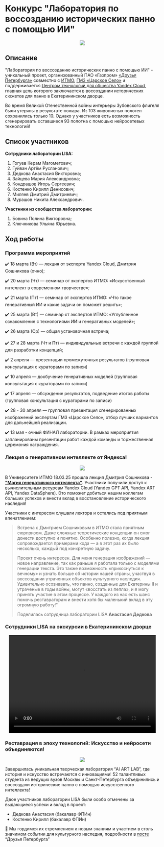 # Конкурс "Лаборатория по воссозданию исторических панно с помощью ИИ"

<p style="text-align: center">
    <img src="images/recreatimg_historical_murals.jpeg" />
</p>

## Описание
"Лаборатория по воссозданию исторических панно с помощью ИИ" - уникальный проект, организованный ПАО «Газпром» [«Друзья 
Петербурга»](https://t.me/spb_friends) совместно с [ИТМО](https://t.me/itmoru), [ГМЗ «Царское Село»](https://t.me/tsarskoe_selo) 
и поддерживается [Центром технологий для общества Yandex Cloud](https://t.me/ycsocialtech), главная цель которого 
заключается в воссоздании исторических сюжетов для панно в Екатерининском дворце.

Во время Великой Отечественной войны интерьеры Зубовского флигеля были утеряны в результате пожара. Из 103 живописных 
полотен сохранились только 10. Однако у участников есть возможность сгенерировать оставшиеся 93 полотна с помощью 
нейросетевых технологий!

## Список участников
**Сотрудники лаборатории LISA:**
1. Гогуев Керам Магометович;
2. Гуйван Артём Русланович;
3. Дедкова Анастасия Викторовна;
4. Зайцева Мария Александровна;
5. Кондрашов Игорь Сергеевич;
6. Костенко Кирилл Денисович;
7. Миляев Дмитрий Дмитриевич;
8. Мурашов Никита Александрович.

**Участники из сообщества лаборатории:**
1. Бовина Полина Викторовна;
2. Ключникова Ульяна Юрьевна.

## Ход работы
### Программа мероприятий
✔️ 18 марта (Вт) — лекция от эксперта Yandex Cloud, Дмитрия Сошникова (очно);

✔️ 20 марта (Чт) — семинар от экспертов ИТМО:
«Искусственный интеллект в современном творчестве»;

✔️ 21 марта (Пт) — семинар от экспертов ИТМО:
«Что такое генеративный ИИ и какие задачи он поможет решить»;

✔️ 25 марта (Вт) — семинар от экспертов ИТМО:
«Углубленное ознакомление с технологиями ИИ и генеративных моделей»;

✔️ 26 марта (Ср) — общая установочная встреча;

✔️ 27 и 28 марта (Чт и Пт) — индивидуальные встречи с каждой группой для разработки концепций;

✔️ 2 апреля — презентации промежуточных результатов (групповая консультация с кураторами по записи)

✔️ 10 апреля — дообучение генеративных моделей (групповая консультация с кураторами по записи)

✔️ 17 апреля — обсуждение результатов, подведение итогов работы (групповая консультация с кураторами по записи)

✔️ 28 - 30 апреля — групповая презентация сгенерированных изображений экспертам ГМЗ «Царское Село», отбор лучших 
вариантов для дальнейшей реализации.

✔️ 13 мая - очный ФИНАЛ лаборатории. В рамках мероприятия запланированы презентации работ каждой команды и торжественная 
церемония награждения.

### Лекция о генеративном интеллекте от Яндекса!
<p style="text-align: center">
    <img src="images/magic_of_generative_intelligence_lecture.jpeg" />
</p>

В Университете ИТМО 18.03.25 прошла лекция Дмитрия Сошникова - [**"Магия генеративного интеллекта"**](https://disk.yandex.com/d/HIbvU-FjYxeYtQ).
Участники получили доступ к вычислительным ресурсам Yandex Cloud (Yandex GPT API, Yandex ART API, Yandex DataSphere). 
Это поможет добиться нашим коллегам больших успехов и внести вклад в восстановление исторического наследия!

Участники с интересом слушали лектора и остались под приятным впечатлением:
> Встреча с Дмитрием Сошниковым в ИТМО стала приятным сюрпризом. Даже сложные теоретические концепции он смог донести 
> доступно и понятно. Особенно полезно, когда лекция сопровождается примерами кода — а в этот раз их было несколько, 
> каждый под конкретную задачу. 
> 
> Проект очень интересен. Для меня генерация изображений — новое направление, так как раньше я работала только с 
> моделями генерации текста. Это также возможность «прикоснуться к вечному» и узнать больше об истории нашей страны, 
> участвуя в воссоздании утраченных объектов культурного наследия. Удивительно осознавать, что панно, созданные для 
> Екатерины II и утраченые в годы войны, могут «восстать из пепла», и я могу принять участие в этом процессе. У каждого 
> из нас есть шанс помочь реставраторам и внести хотя бы маленький вклад в эту огромную работу!"
> 
> Поделилась сотрудница лаборатории LISA **Анастасия Дедкова**

### Сотрудники LISA на экскурсии в Екатерининском дворце
<div align="center">
    <video width="480" height="320" controls>
      <source src="images/ai_lab_excursion.mp4" type="video/mp4">
    </video>
</div>

### Реставрация в эпоху технологий: Искусство и нейросети объединяются!
<p style="text-align: center">
    <img src="images/ai_lab_final.jpeg" />
</p>

Завершилась уникальная творческая лаборатория “AI ART LAB”, где история и искусство встречаются с инновациями!  52 
талантливых студента из ведущих вузов Москвы и Санкт-Петербурга объединились и воссоздали исторические панно с помощью 
искусственного интеллекта!

Двое участников лаборатории LISA были особо отмечены за выдающиеся успехи и вклад в проект:
- Дедкова Анастасия (бакалавр ФПИн)
- Костенко Кирилл (бакалавр ФПИн)

🚀 Мы гордимся их стремлением к новым знаниям и участием в столь значимом событии для культурного наследия, подробности 
в [посте](https://t.me/spb_friends/5108) “Друзья Петербурга”
